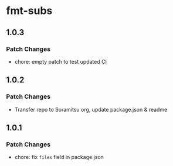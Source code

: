 # fmt-subs

## 1.0.3

### Patch Changes

- chore: empty patch to test updated CI

## 1.0.2

### Patch Changes

- Transfer repo to Soramitsu org, update package.json & readme

## 1.0.1

### Patch Changes

- chore: fix `files` field in package.json
